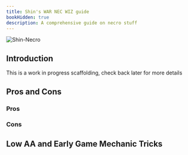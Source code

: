 ```yaml
---
title: Shin's WAR NEC WIZ guide
bookHidden: true
description: A comprehensive guide on necro stuff
---
```


![Shin-Necro](/images/shin-necro.webp)

## Introduction

This is a work in progress scaffolding, check back later for more details

## Pros and Cons

### Pros

### Cons

## Low AA and Early Game Mechanic Tricks
